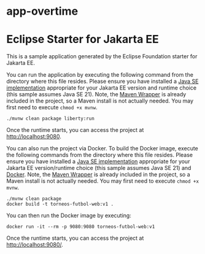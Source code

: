 # app-overtime
# Eclipse Starter for Jakarta EE
This is a sample application generated by the Eclipse Foundation starter for Jakarta EE.

You can run the application by executing the following command from the directory where this file resides.
Please ensure you have installed a [Java SE implementation](https://adoptium.net) appropriate for your
Jakarta EE version and runtime choice (this sample assumes Java SE 21). Note,
the [Maven Wrapper](https://maven.apache.org/wrapper/) is already included in the project, so a Maven install
is not actually needed. You may first need to execute `chmod +x mvnw`.

```
./mvnw clean package liberty:run
```

Once the runtime starts, you can access the project at [http://localhost:9080](http://localhost:9080).

You can also run the project via Docker. To build the Docker image, execute the following commands from the
directory where this file resides. Please ensure you have installed
a [Java SE implementation](https://adoptium.net) appropriate for your Jakarta EE version/runtime
choice (this sample assumes Java SE 21) and
[Docker](https://docs.docker.com/get-docker/). Note,
the [Maven Wrapper](https://maven.apache.org/wrapper/) is already included in the project, so a Maven install
is not actually needed. You may first need to execute `chmod +x mvnw`.

```
./mvnw clean package
docker build -t torneos-futbol-web:v1 .
```

You can then run the Docker image by executing:

```
docker run -it --rm -p 9080:9080 torneos-futbol-web:v1
```

Once the runtime starts, you can access the project at [http://localhost:9080/](http://localhost:9080/).
